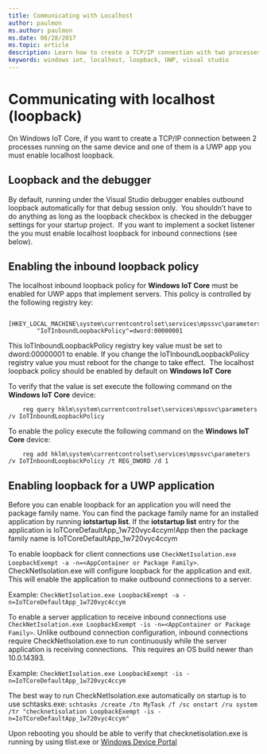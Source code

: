 ```yaml
---
title: Communicating with Localhost 
author: paulmon
ms.author: paulmon
ms.date: 08/28/2017
ms.topic: article
description: Learn how to create a TCP/IP connection with two processes by enabling localhost loopback.
keywords: windows iot, localhost, loopback, UWP, visual studio
---
```


# Communicating with localhost (loopback)

On Windows IoT Core, if you want to create a TCP/IP connection between 2 processes running on the same device and one of them is a UWP app you must enable localhost loopback.

## Loopback and the debugger 
By default, running under the Visual Studio debugger enables outbound loopback automatically for that debug session only.  You shouldn’t have to do anything as long as the loopback checkbox is checked in the debugger settings for your startup project.  If you want to implement a socket listener the you must enable localhost loopback for inbound connections (see below).
 
## Enabling the inbound loopback policy
The localhost inbound loopback policy for **Windows IoT Core** must be enabled for UWP apps that implement servers.  This policy is controlled by the following registry key:

        [HKEY_LOCAL_MACHINE\system\currentcontrolset\services\mpssvc\parameters]
            "IoTInboundLoopbackPolicy"=dword:00000001

This IoTInboundLoopbackPolicy registry key value must be set to dword:00000001 to enable. If you change the IoTInboundLoopbackPolicy registry value you must reboot for the change to take effect.  The localhost loopback policy should be enabled by default on **Windows IoT Core**

To verify that the value is set execute the following command on the **Windows IoT Core** device:

        reg query hklm\system\currentcontrolset\services\mpssvc\parameters /v IoTInboundLoopbackPolicy

To enable the policy execute the following command on the **Windows IoT Core** device:

        reg add hklm\system\currentcontrolset\services\mpssvc\parameters /v IoTInboundLoopbackPolicy /t REG_DWORD /d 1
 

## Enabling loopback for a UWP application
Before you can enable loopback for an application you will need the package family name.  You can find the package family name for an installed application by running **iotstartup list**.  If the **iotstartup list** entry for the application is IoTCoreDefaultApp\_1w720vyc4ccym!App then the package family name is IoTCoreDefaultApp\_1w720vyc4ccym

To enable loopback for client connections use `CheckNetIsolation.exe LoopbackExempt -a -n=<AppContainer or Package Family>`.  CheckNetIsolation.exe will configure loopback for the application and exit. This will enable the application to make outbound connections to a server.

Example: `CheckNetIsolation.exe LoopbackExempt -a -n=IoTCoreDefaultApp_1w720vyc4ccym`

To enable a server application to receive inbound connections use `CheckNetIsolation.exe LoopbackExempt -is -n=<AppContainer or Package Family>`. Unlike outbound connection configuration, inbound connections require CheckNetIsolation.exe to run continuously while the server application is receiving connections.  This requires an OS build newer than 10.0.14393.

Example: `CheckNetIsolation.exe LoopbackExempt -is -n=IoTCoreDefaultApp_1w720vyc4ccym`

The best way to run CheckNetIsolation.exe automatically on startup is to use schtasks.exe: `schtasks /create /tn MyTask /f /sc onstart /ru system /tr "checknetisolation LoopbackExempt -is -n=IoTCoreDefaultApp_1w720vyc4ccym"`

Upon rebooting you should be able to verify that checknetisolation.exe is running by using tlist.exe or [Windows Device Portal](https://developer.microsoft.com/en-us/windows/iot/docs/deviceportal)
